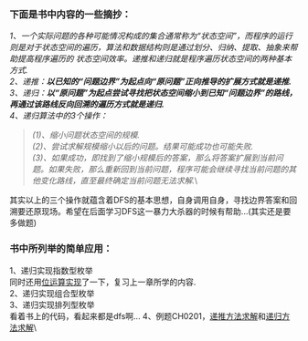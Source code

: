 ### 下面是书中内容的一些摘抄：
_1、一个实际问题的各种可能情况构成的集合通常称为“状态空间”，而程序的运行则是对于状态空间的遍历，算法和数据结构则是通过划分、归纳、提取、抽象来帮助提高程序遍历的
状态空间效率。递推和递归就是程序遍历状态空间的两种基本方式._\
_2、递推：**以已知的“问题边界”为起点向“原问题”正向推导的扩展方式就是递推.**_\
_3、递归：**以“原问题”为起点尝试寻找把状态空间缩小到已知“问题边界”的路线，再通过该路线反向回溯的遍历方式就是递归.**_\
_4、递归算法中的3个操作：_
>_(1)、缩小问题状态空间的规模._\
>_(2)、尝试求解规模缩小以后的问题。结果可能成功也可能失败._\
>_(3)、如果成功，即找到了缩小规模后的答案，那么将答案扩展到当前问题。如果失败，那么重新回到当前问题，程序可能会继续寻找当前问题的其他变化路线，直至最终确定当前问题无法求解._\

其实以上的三个操作就蕴含着DFS的基本思想，自身调用自身，寻找边界答案和回溯要还原现场。希望在后面学习DFS这一暴力大杀器的时候有帮助...(其实还是要多做题)
### 书中所列举的简单应用：
1、递归实现指数型枚举\
同时还用[位运算实现](https://github.com/zezewww/algorithm_learning/blob/master/0x00%E5%9F%BA%E6%9C%AC%E7%AE%97%E6%B3%95/0x02%E4%BD%8D%E8%BF%90%E7%AE%97%E5%AE%9E%E7%8E%B0%E6%8C%87%E6%95%B0%E6%9E%9A%E4%B8%BE(n%3C20).cpp)了一下，复习上一章所学的内容.\
2、递归实现组合型枚举\
3、递归实现排列型枚举\
看着书上的代码，看起来都是dfs啊...
4、例题CH0201，[递推方法求解](https://github.com/zezewww/algorithm_learning/blob/master/0x00%E5%9F%BA%E6%9C%AC%E7%AE%97%E6%B3%95/0x02%E8%B4%B9%E8%A7%A3%E7%9A%84%E5%BC%80%E5%85%B3_%E9%80%92%E6%8E%A8(ch0201).cpp)和[递归方法求解](https://github.com/zezewww/algorithm_learning/blob/master/0x00%E5%9F%BA%E6%9C%AC%E7%AE%97%E6%B3%95/0x02%E8%B4%B9%E8%A7%A3%E7%9A%84%E5%BC%80%E5%85%B3_%E9%80%92%E5%BD%92(ch0201).cpp)\
